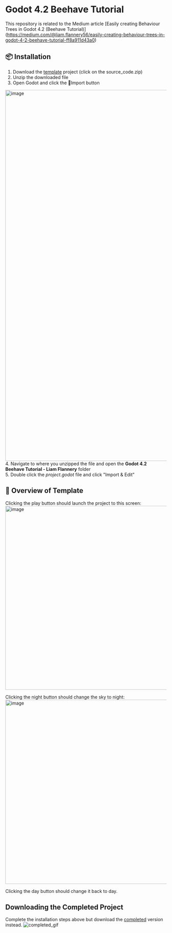 # Godot 4.2 Beehave Tutorial
This repository is related to the Medium article [Easily creating Behaviour Trees in Godot 4.2 (Beehave Tutorial)] (https://medium.com/@liam.flannery56/easily-creating-behaviour-trees-in-godot-4-2-beehave-tutorial-ff8a911d43a0)
## 📦 Installation
1. Download the [template](https://github.com/liamflannery/Godot-4.2-Beehave-Tutorial/releases/tag/template) project (click on the source_code.zip)
2. Unzip the downloaded file
3. Open Godot and click the 📁Import button
 <img width="1156" alt="image" src="https://github.com/liamflannery/Godot-4.2-Beehave-Tutorial/assets/55472933/71db1710-73e8-401f-9a9f-14e342f2a4d1">
4. Navigate to where you unzipped the file and open the <b>Godot 4.2 Beehave Tutorial - Liam Flannery</b> folder <br>
5. Double click the <i>project.godot</i> file and click "Import & Edit"

## 📄 Overview of Template 
Clicking the play button should launch the project to this screen:
<img width="573" alt="image" src="https://github.com/liamflannery/Godot-4.2-Beehave-Tutorial/assets/55472933/9d295674-687d-45f5-bc88-fd11bd93a5c1">

Clicking the night button should change the sky to night: <br>
<img width="574" alt="image" src="https://github.com/liamflannery/Godot-4.2-Beehave-Tutorial/assets/55472933/ca8fdcdb-5df6-465b-9c17-204035d2f6d1">

Clicking the day button should change it back to day.

## Downloading the Completed Project
Complete the installation steps above but download the [completed](https://github.com/liamflannery/Godot-4.2-Beehave-Tutorial/releases/tag/completed) version instead.
![completed_gif](https://github.com/liamflannery/Godot-4.2-Beehave-Tutorial/assets/55472933/78b534cb-1763-4be6-a229-550542423161)
